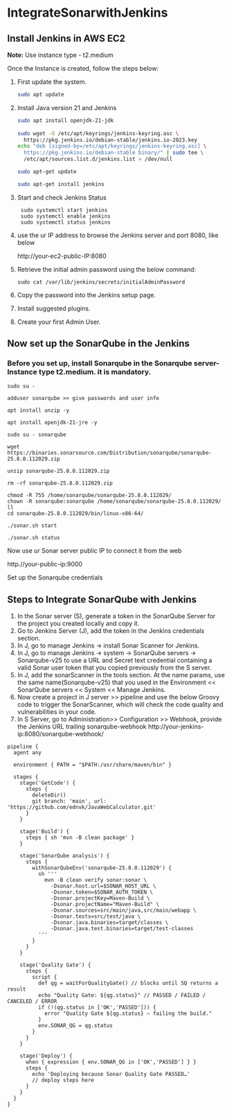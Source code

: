 # IntegrateSonarwithJenkins
## Install Jenkins in AWS EC2

**Note:** Use instance type - t2.medium

Once the Instance is created, follow the steps below:

1. First update the system.

    ```bash
    sudo apt update
    ```

2. Install Java version 21 and Jenkins

    ```bash
    sudo apt install openjdk-21-jdk
  
    sudo wget -O /etc/apt/keyrings/jenkins-keyring.asc \
      https://pkg.jenkins.io/debian-stable/jenkins.io-2023.key
    echo "deb [signed-by=/etc/apt/keyrings/jenkins-keyring.asc] \
      https://pkg.jenkins.io/debian-stable binary/" | sudo tee \
      /etc/apt/sources.list.d/jenkins.list > /dev/null
    
    sudo apt-get update
    
    sudo apt-get install jenkins
    ```
3. Start and check Jenkins Status
   ```
    sudo systemctl start jenkins
    sudo systemctl enable jenkins
    sudo systemctl status jenkins
   ```
3. use the ur IP address to browse the Jenkins server and port 8080, like below  

   http://your-ec2-public-IP:8080

4. Retrieve the initial admin password using the below command:  
    ```
   sudo cat /var/lib/jenkins/secrets/initialAdminPassword
    ```
5. Copy the password into the Jenkins setup page.
6. Install suggested plugins.
7. Create your first Admin User.
   
## Now set up the SonarQube in the Jenkins

### Before you set up, install Sonarqube in the Sonarqube server- Instance type t2.medium. it is mandatory.

```
sudo su -

adduser sonarqube >> give passwords and user info

apt install unzip -y

apt install openjdk-21-jre -y

sudo su - sonarqube

wget https://binaries.sonarsource.com/Distribution/sonarqube/sonarqube-25.8.0.112029.zip

unzip sonarqube-25.8.0.112029.zip

rm -rf sonarqube-25.8.0.112029.zip

chmod -R 755 /home/sonarqube/sonarqube-25.8.0.112029/
chown -R sonarqube:sonarqube /home/sonarqube/sonarqube-25.8.0.112029/
ll
cd sonarqube-25.8.0.112029/bin/linux-x86-64/

./sonar.sh start

./sonar.sh status
```
Now use ur Sonar server public IP to connect it from the web  

http.//your-public-ip:9000  

Set up the Sonarqube credentials

## Steps to Integrate SonarQube with Jenkins
1. In the Sonar server (S), generate a token in the SonarQube Server for the project you created locally and copy it.
2. Go to Jenkins Server (J), add the token in the Jenkins credentials section.
3. In J, go to manage Jenkins → install Sonar Scanner for Jenkins.  
4. In J, go to manage Jenkins → system → SonarQube servers → Sonarqube-v25 to use a URL and Secret text credential containing a valid Sonar user token that you copied previously from the S server.
5. In J, add the sonarScanner in the tools section. At the name params, use the same name(Sonarqube-v25) that you used in the Environment << SonarQube servers << System << Manage Jenkins.
6. Now create a project in J server >> pipeline and use the below Groovy code to trigger the SonarScanner, which will check the code quality and vulnerabilities in your code.
7. In S Server, go to Administration>> Configuration >> Webhook, provide the Jenkins URL trailing sonarqube-webhook
   http://your-jenkins-ip:8080/sonarqube-webhook/

```
pipeline {
  agent any

  environment { PATH = "$PATH:/usr/share/maven/bin" }

  stages {
    stage('GetCode') {
      steps {
        deleteDir()
        git branch: 'main', url: 'https://github.com/ednvk/JavaWebCalculator.git'
      }
    }

    stage('Build') {
      steps { sh 'mvn -B clean package' }
    }

    stage('SonarQube analysis') {
      steps {
        withSonarQubeEnv('sonarqube-25.8.0.112029') {
          sh '''
            mvn -B clean verify sonar:sonar \
              -Dsonar.host.url=$SONAR_HOST_URL \
              -Dsonar.token=$SONAR_AUTH_TOKEN \
              -Dsonar.projectKey=Maven-Build \
              -Dsonar.projectName="Maven-Build" \
              -Dsonar.sources=src/main/java,src/main/webapp \
              -Dsonar.tests=src/test/java \
              -Dsonar.java.binaries=target/classes \
              -Dsonar.java.test.binaries=target/test-classes
          '''
        }
      }
    }

    stage('Quality Gate') {
      steps {
        script {
          def qg = waitForQualityGate() // blocks until SQ returns a result
          echo "Quality Gate: ${qg.status}" // PASSED / FAILED / CANCELED / ERROR
          if (!(qg.status in ['OK','PASSED'])) {
            error "Quality Gate ${qg.status} — failing the build."
          }
          env.SONAR_QG = qg.status
        }
      }
    }

    stage('Deploy') {
      when { expression { env.SONAR_QG in ['OK','PASSED'] } }
      steps {
        echo 'Deploying because Sonar Quality Gate PASSED…'
        // deploy steps here
      }
    }
  }
}
```

